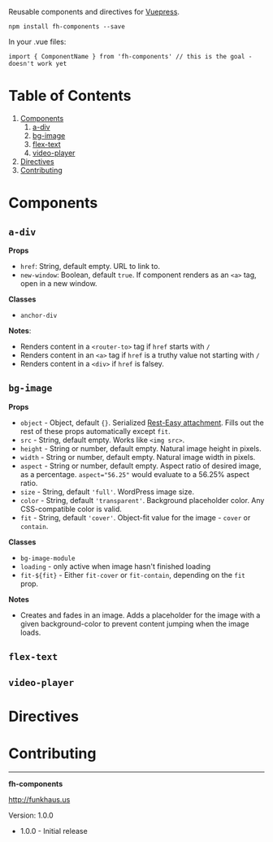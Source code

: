 Reusable components and directives for [Vuepress](https://github.com/funkhaus/vuepress).

`npm install fh-components --save`

In your .vue files:

`import { ComponentName } from 'fh-components' // this is the goal - doesn't work yet`

# Table of Contents
1. [Components](#components)
    1. [a-div](#a-div)
    1. [bg-image](#bg-image)
    1. [flex-text](#flex-text)
    1. [video-player](#video-player)
1. [Directives](#directives)
1. [Contributing](#contributing)

# Components

## `a-div`
**Props**
* `href`: String, default empty. URL to link to.
* `new-window`: Boolean, default `true`. If component renders as an `<a>` tag, open in a new window.

**Classes**
* `anchor-div`

**Notes**:
* Renders content in a `<router-to>` tag if `href` starts with `/`
* Renders content in an `<a>` tag if `href` is a truthy value not starting with `/`
* Renders content in a `<div>` if `href` is falsey.

## `bg-image`
**Props**
* `object` - Object, default `{}`. Serialized [Rest-Easy attachment](https://github.com/funkhaus/Rest-Easy#serializer-filters). Fills out the rest of these props automatically except `fit`.
* `src` - String, default empty. Works like `<img src>`.
* `height` - String or number, default empty. Natural image height in pixels.
* `width` - String or number, default empty. Natural image width in pixels.
* `aspect` - String or number, default empty. Aspect ratio of desired image, as a percentage. `aspect="56.25"` would evaluate to a 56.25% aspect ratio.
* `size` - String, default `'full'`. WordPress image size.
* `color` - String, default `'transparent'`. Background placeholder color. Any CSS-compatible color is valid.
* `fit` - String, default `'cover'`. Object-fit value for the image - `cover` or `contain`.

**Classes**
* `bg-image-module`
* `loading` - only active when image hasn't finished loading
* `fit-${fit}` - Either `fit-cover` or `fit-contain`, depending on the `fit` prop.

**Notes**
* Creates and fades in an image. Adds a placeholder for the image with a given background-color to prevent content jumping when the image loads.

## `flex-text`

## `video-player`

# Directives

# Contributing

--------

__fh-components__

http://funkhaus.us

Version: 1.0.0

* 1.0.0 - Initial release
